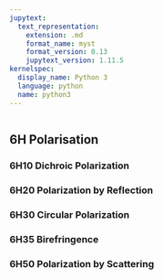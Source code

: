 ```yaml
---
jupytext:
  text_representation:
    extension: .md
    format_name: myst
    format_version: 0.13
    jupytext_version: 1.11.5
kernelspec:
  display_name: Python 3
  language: python
  name: python3
---
```


```{contents}
```

## 6H	Polarisation

### 6H10	Dichroic Polarization
### 6H20	Polarization by Reflection
### 6H30	Circular Polarization
### 6H35	Birefringence
### 6H50	Polarization by Scattering
